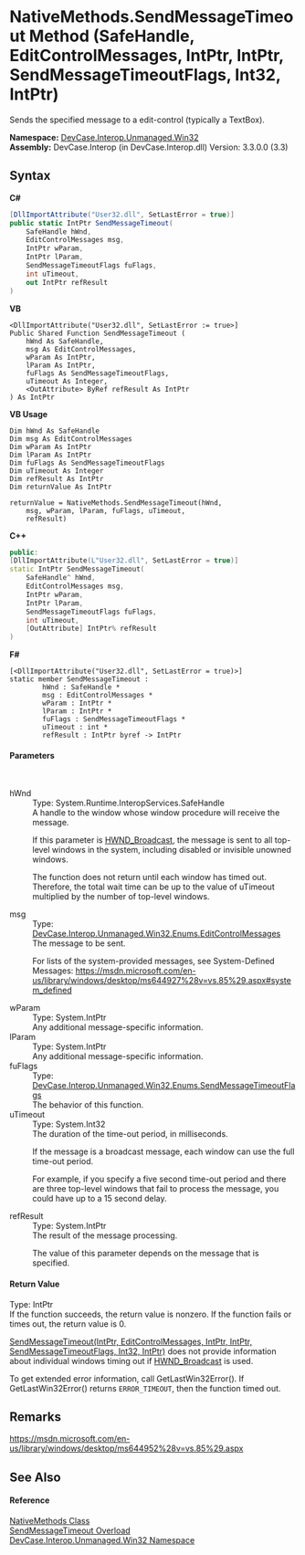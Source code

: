 # NativeMethods.SendMessageTimeout Method (SafeHandle, EditControlMessages, IntPtr, IntPtr, SendMessageTimeoutFlags, Int32, IntPtr)
 

Sends the specified message to a edit-control (typically a TextBox).

**Namespace:**&nbsp;<a href="N_DevCase_Interop_Unmanaged_Win32">DevCase.Interop.Unmanaged.Win32</a><br />**Assembly:**&nbsp;DevCase.Interop (in DevCase.Interop.dll) Version: 3.3.0.0 (3.3)

## Syntax

**C#**<br />
``` C#
[DllImportAttribute("User32.dll", SetLastError = true)]
public static IntPtr SendMessageTimeout(
	SafeHandle hWnd,
	EditControlMessages msg,
	IntPtr wParam,
	IntPtr lParam,
	SendMessageTimeoutFlags fuFlags,
	int uTimeout,
	out IntPtr refResult
)
```

**VB**<br />
``` VB
<DllImportAttribute("User32.dll", SetLastError := true>]
Public Shared Function SendMessageTimeout ( 
	hWnd As SafeHandle,
	msg As EditControlMessages,
	wParam As IntPtr,
	lParam As IntPtr,
	fuFlags As SendMessageTimeoutFlags,
	uTimeout As Integer,
	<OutAttribute> ByRef refResult As IntPtr
) As IntPtr
```

**VB Usage**<br />
``` VB Usage
Dim hWnd As SafeHandle
Dim msg As EditControlMessages
Dim wParam As IntPtr
Dim lParam As IntPtr
Dim fuFlags As SendMessageTimeoutFlags
Dim uTimeout As Integer
Dim refResult As IntPtr
Dim returnValue As IntPtr

returnValue = NativeMethods.SendMessageTimeout(hWnd, 
	msg, wParam, lParam, fuFlags, uTimeout, 
	refResult)
```

**C++**<br />
``` C++
public:
[DllImportAttribute(L"User32.dll", SetLastError = true)]
static IntPtr SendMessageTimeout(
	SafeHandle^ hWnd, 
	EditControlMessages msg, 
	IntPtr wParam, 
	IntPtr lParam, 
	SendMessageTimeoutFlags fuFlags, 
	int uTimeout, 
	[OutAttribute] IntPtr% refResult
)
```

**F#**<br />
``` F#
[<DllImportAttribute("User32.dll", SetLastError = true)>]
static member SendMessageTimeout : 
        hWnd : SafeHandle * 
        msg : EditControlMessages * 
        wParam : IntPtr * 
        lParam : IntPtr * 
        fuFlags : SendMessageTimeoutFlags * 
        uTimeout : int * 
        refResult : IntPtr byref -> IntPtr 

```


#### Parameters
&nbsp;<dl><dt>hWnd</dt><dd>Type: System.Runtime.InteropServices.SafeHandle<br />A handle to the window whose window procedure will receive the message. 

 If this parameter is <a href="T_DevCase_Interop_Unmanaged_Win32_Enums_WindowMessages">HWND_Broadcast</a>, the message is sent to all top-level windows in the system, including disabled or invisible unowned windows. 

 The function does not return until each window has timed out. Therefore, the total wait time can be up to the value of uTimeout multiplied by the number of top-level windows.</dd><dt>msg</dt><dd>Type: <a href="T_DevCase_Interop_Unmanaged_Win32_Enums_EditControlMessages">DevCase.Interop.Unmanaged.Win32.Enums.EditControlMessages</a><br />The message to be sent. 

 For lists of the system-provided messages, see System-Defined Messages: <a href="https://msdn.microsoft.com/en-us/library/windows/desktop/ms644927%28v=vs.85%29.aspx#system_defined" target="_blank">https://msdn.microsoft.com/en-us/library/windows/desktop/ms644927%28v=vs.85%29.aspx#system_defined</a></dd><dt>wParam</dt><dd>Type: System.IntPtr<br />Any additional message-specific information.</dd><dt>lParam</dt><dd>Type: System.IntPtr<br />Any additional message-specific information.</dd><dt>fuFlags</dt><dd>Type: <a href="T_DevCase_Interop_Unmanaged_Win32_Enums_SendMessageTimeoutFlags">DevCase.Interop.Unmanaged.Win32.Enums.SendMessageTimeoutFlags</a><br />The behavior of this function.</dd><dt>uTimeout</dt><dd>Type: System.Int32<br />The duration of the time-out period, in milliseconds. 

 If the message is a broadcast message, each window can use the full time-out period. 

 For example, if you specify a five second time-out period and there are three top-level windows that fail to process the message, you could have up to a 15 second delay.</dd><dt>refResult</dt><dd>Type: System.IntPtr<br />The result of the message processing. 

 The value of this parameter depends on the message that is specified.</dd></dl>

#### Return Value
Type: IntPtr<br />If the function succeeds, the return value is nonzero. If the function fails or times out, the return value is 0. 

<a href="M_DevCase_Interop_Unmanaged_Win32_NativeMethods_SendMessageTimeout">SendMessageTimeout(IntPtr, EditControlMessages, IntPtr, IntPtr, SendMessageTimeoutFlags, Int32, IntPtr)</a> does not provide information about individual windows timing out if <a href="T_DevCase_Interop_Unmanaged_Win32_Enums_WindowMessages">HWND_Broadcast</a> is used. 

 To get extended error information, call GetLastWin32Error(). If GetLastWin32Error() returns `ERROR_TIMEOUT`, then the function timed out.

## Remarks
<a href="https://msdn.microsoft.com/en-us/library/windows/desktop/ms644952%28v=vs.85%29.aspx" target="_blank">https://msdn.microsoft.com/en-us/library/windows/desktop/ms644952%28v=vs.85%29.aspx</a>

## See Also


#### Reference
<a href="T_DevCase_Interop_Unmanaged_Win32_NativeMethods">NativeMethods Class</a><br /><a href="Overload_DevCase_Interop_Unmanaged_Win32_NativeMethods_SendMessageTimeout">SendMessageTimeout Overload</a><br /><a href="N_DevCase_Interop_Unmanaged_Win32">DevCase.Interop.Unmanaged.Win32 Namespace</a><br />